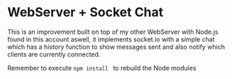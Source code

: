 # WebServer + Socket Chat

This is an improvement built on top of my other WebServer with Node.js found in this account aswell, it implements socket.io with a simple chat which has a history function to show messages sent and also notify which clients are currently connected.

Remember to execute ```npm install ``` to rebuild the Node modules 